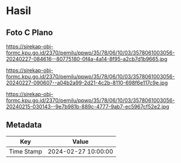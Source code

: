 # Hasil

## Foto C Plano

https://sirekap-obj-formc.kpu.go.id/2370/pemilu/ppwp/35/78/06/10/03/3578061003056-20240227-084616--80775180-0f4a-4a14-8f95-a2cb7d1b9665.jpg

https://sirekap-obj-formc.kpu.go.id/2370/pemilu/ppwp/35/78/06/10/03/3578061003056-20240227-090607--a04b2a99-2d21-4c2b-8110-698f6e117c9e.jpg

https://sirekap-obj-formc.kpu.go.id/2370/pemilu/ppwp/35/78/06/10/03/3578061003056-20240215-030143--9e7b981b-889c-4777-9ab7-ec5967cf52e2.jpg


## Metadata

| Key        | Value               |
| ---------- | ------------------- |
| Time Stamp | 2024-02-27 10:00:00 |



